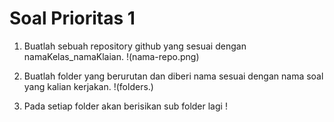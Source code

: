 # Soal Prioritas 1

1. Buatlah sebuah repository github yang sesuai dengan namaKelas_namaKlaian.
   !(nama-repo.png)

2. Buatlah folder yang berurutan dan diberi nama sesuai dengan nama soal yang kalian kerjakan.
   !(folders.)

3. Pada setiap folder akan berisikan sub folder lagi
   !
